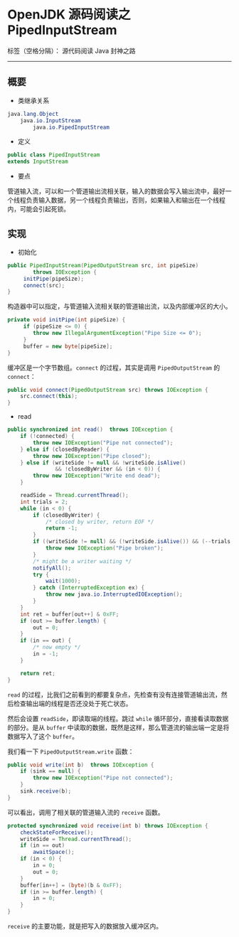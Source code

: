 # OpenJDK 源码阅读之 PipedInputStream

标签（空格分隔）： 源代码阅读 Java 封神之路

---

## 概要

* 类继承关系 

```java
java.lang.Object
    java.io.InputStream
        java.io.PipedInputStream
```

* 定义 

```java
public class PipedInputStream
extends InputStream
```

* 要点 

管道输入流，可以和一个管道输出流相关联，输入的数据会写入输出流中，最好一个线程负责输入数据，另一个线程负责输出，否则，如果输入和输出在一个线程内，可能会引起死锁。


## 实现

* 初始化 

```java
public PipedInputStream(PipedOutputStream src, int pipeSize)
        throws IOException {
     initPipe(pipeSize);
     connect(src);
}
```

构造器中可以指定，与管道输入流相关联的管道输出流，以及内部缓冲区的大小。

```java
private void initPipe(int pipeSize) {
     if (pipeSize <= 0) {
        throw new IllegalArgumentException("Pipe Size <= 0");
     }
     buffer = new byte[pipeSize];
}
```

缓冲区是一个字节数组。`connect` 的过程，其实是调用 `PipedOutputStream` 的 `connect`：

```java
public void connect(PipedOutputStream src) throws IOException {
    src.connect(this);
}
```

* read

```java
public synchronized int read()  throws IOException {
    if (!connected) {
        throw new IOException("Pipe not connected");
    } else if (closedByReader) {
        throw new IOException("Pipe closed");
    } else if (writeSide != null && !writeSide.isAlive()
               && !closedByWriter && (in < 0)) {
        throw new IOException("Write end dead");
    }

    readSide = Thread.currentThread();
    int trials = 2;
    while (in < 0) {
        if (closedByWriter) {
            /* closed by writer, return EOF */
            return -1;
        }
        if ((writeSide != null) && (!writeSide.isAlive()) && (--trials < 0)) {
            throw new IOException("Pipe broken");
        }
        /* might be a writer waiting */
        notifyAll();
        try {
            wait(1000);
        } catch (InterruptedException ex) {
            throw new java.io.InterruptedIOException();
        }
    }
    int ret = buffer[out++] & 0xFF;
    if (out >= buffer.length) {
        out = 0;
    }
    if (in == out) {
        /* now empty */
        in = -1;
    }

    return ret;
}
```

`read` 的过程，比我们之前看到的都要复杂点，先检查有没有连接管道输出流，然后检查输出端的线程是否还没处于死亡状态。

然后会设置  `readSide`，即读取端的线程。跳过 `while` 循环部分，直接看读取数据的部分。是从 `buffer` 中读取的数据，既然是这样，那么管道流的输出端一定是将数据写入了这个 `buffer`。

我们看一下 `PipedOutputStream.write`  函数：

```java
public void write(int b)  throws IOException {
    if (sink == null) {
        throw new IOException("Pipe not connected");
    }
    sink.receive(b);
}
```

可以看出，调用了相关联的管道输入流的 `receive` 函数。


```java
protected synchronized void receive(int b) throws IOException {
    checkStateForReceive();
    writeSide = Thread.currentThread();
    if (in == out)
        awaitSpace();
    if (in < 0) {
        in = 0;
        out = 0;
    }
    buffer[in++] = (byte)(b & 0xFF);
    if (in >= buffer.length) {
        in = 0;
    }
}
```

`receive` 的主要功能，就是把写入的数据放入缓冲区内。